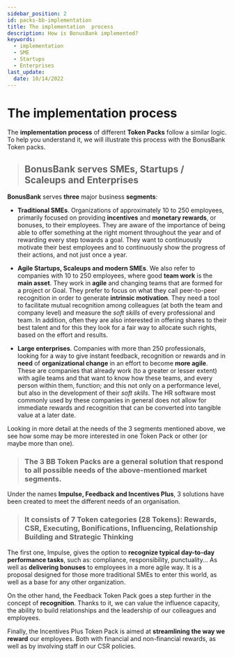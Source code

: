 ```yaml
---
sidebar_position: 2
id: packs-bb-implementation
title: The implementation  process
description: How is BonusBank implemented?
keywords:
  - implementation
  - SME
  - Startups
  - Enterprises
last_update:
  date: 10/14/2022
---
```


# The implementation process

The **implementation process** of different **Token Packs** follow a similar logic. To help you understand it, we will illustrate this process with the BonusBank Token packs.

> ## BonusBank serves SMEs, Startups / Scaleups and Enterprises

**BonusBank** serves **three** major business **segments**:

- **Traditional SMEs**. Organizations of approximately 10 to 250 employees, primarily focused on providing **incentives** and **monetary rewards**, or bonuses, to their employees. They are aware of the importance of being able to offer something at the right moment throughout the year and of rewarding every step towards a goal. They want to continuously motivate their best employees and to continuously show the progress of their actions, and not just once a year.

- **Agile Startups, Scaleups and modern SMEs**. We also refer to companies with 10 to 250 employees, where good **team work** is the **main asset**. They work in **agile** and changing teams that are formed for a project or Goal. They prefer to focus on what they call peer-to-peer recognition in order to generate **intrinsic motivation**. They need a tool to facilitate mutual recognition among colleagues (at both the team and company level) and measure the _soft skills_ of every professional and team. In addition, often they are also interested in offering shares to their best talent and for this they look for a fair way to allocate such rights, based on the effort and results.

- **Large enterprises**. Companies with more than 250 professionals, looking for a way to give instant feedback, recognition or rewards and in **need** of **organizational change** in an effort to become **more agile**. These are companies that already work (to a greater or lesser extent) with agile teams and that want to know how these teams, and every person within them, function; and this not only on a performance level, but also in the development of their _soft skills_. The HR software most commonly used by these companies in general does not allow for immediate rewards and recognition that can be converted into tangible value at a later date.

Looking in more detail at the needs of the 3 segments mentioned above, we see how some may be more interested in one Token Pack or other (or maybe more than one).

> ### The 3 BB Token Packs are a general solution that respond to all possible needs of the above-mentioned market segments.

Under the names **Impulse, Feedback and Incentives Plus**, 3 solutions have been created to meet the different needs of an organisation.

> ### It consists of 7 Token categories (28 Tokens): Rewards, CSR, Executing, Bonifications, Influencing, Relationship Building and Strategic Thinking

The first one, Impulse, gives the option to **recognize typical day-to-day performance tasks**, such as: compliance, responsibility, punctuality... As well as **delivering bonuses** to employees in a more agile way.
It is a proposal designed for those more traditional SMEs to enter this world, as well as a base for any other organization.

On the other hand, the Feedback Token Pack goes a step further in the concept of **recognition**.
Thanks to it, we can value the influence capacity, the ability to build relationships and the leadership of our colleagues and employees.

Finally, the Incentives Plus Token Pack is aimed at **streamlining the way we reward** our employees. Both with financial and non-financial rewards, as well as by involving staff in our CSR policies.